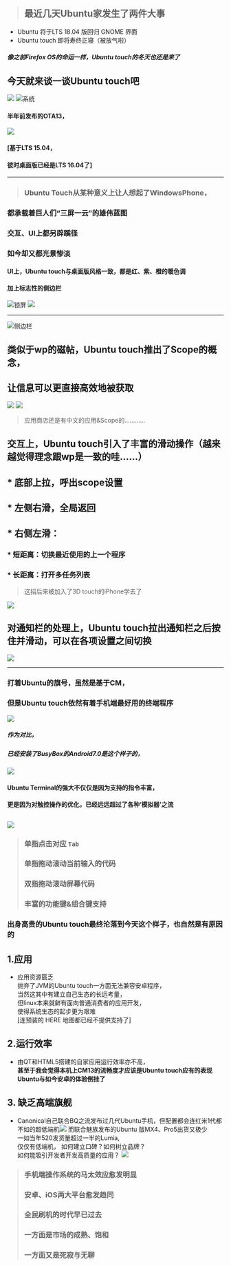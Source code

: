 > ## 最近几天Ubuntu家发生了两件大事  

* Ubuntu 将于LTS 18.04 版回归 GNOME 界面
* Ubuntu touch 即将寿终正寝（被放气啦）

##### 像之前Firefox OS的命运一样，Ubuntu touch的冬天也还是来了
## 今天就来谈一谈Ubuntu touch吧  
![](./U18.jpg)
![系统](./U4.png)   
#### 半年前发布的OTA13，
![](./U16.png)  

#### [基于LTS 15.04，
#### 彼时桌面版已经是LTS 16.04了]
***
> ### Ubuntu Touch从某种意义上让人想起了WindowsPhone，  
 ### 都承载着巨人们“三屏一云”的雄伟蓝图
 ### 交互、UI上都另辟蹊径
 ### 如今却又都光景惨淡
 
#### UI上，Ubuntu touch与桌面版风格一致，都是红、紫、橙的暖色调  
#### 加上标志性的侧边栏 

![锁屏](./U11.png)
![](./U1.png)
***
![侧边栏](./U9.png)

## 类似于wp的磁帖，Ubuntu touch推出了Scope的概念，  
## 让信息可以更直接高效地被获取
![](./U8.png)
![](./U7.png)
> 应用商店还是有中文的应用&Scope的…………


## 交互上，Ubuntu touch引入了丰富的滑动操作（越来越觉得理念跟wp是一致的哇……）
## * 底部上拉，呼出scope设置
## * 左侧右滑，全局返回
## * 右侧左滑： 
### * 		短距离：切换最近使用的上一个程序 
### * 		长距离：打开多任务列表 
> 这招后来被加入了3D touch的iPhone学去了

![](./U3.png)
## 对通知栏的处理上，Ubuntu touch拉出通知栏之后按住并滑动，可以在各项设置之间切换
![](./U10.png)
***
### 打着Ubuntu的旗号，虽然是基于CM，
### 但是Ubuntu touch依然有着手机端最好用的终端程序
![](./U15.png)
##### 作为对比，
##### 已经安装了BusyBox的Android7.0是这个样子的，
![](./U17.jpg)
#### Ubuntu Terminal的强大不仅仅是因为支持的指令丰富，
#### 更是因为对触控操作的优化，已经远远超过了各种‘模拟器’之流
![](./U14.png)
---
> ### 单指点击对应 `Tab`  
> ### 单指拖动滚动当前输入的代码  
> ### 双指拖动滚动屏幕代码
> ### 丰富的功能键&组合键支持

### 出身高贵的Ubuntu touch最终沦落到今天这个样子，也自然是有原因的

## 1.应用
* 应用资源匮乏  
 抛弃了JVM的Ubuntu touch一方面无法兼容安卓程序，  
 当然这其中有建立自己生态的长远考量，  
 但linux本来就鲜有面向普通消费者的应用开发，  
 使得系统生态的起步更为艰难  
 [连预装的 HERE 地图都已经不提供支持了]
## 2.运行效率
* 由QT和HTML5搭建的自家应用运行效率亦不高，  
 **甚至于我会觉得本机上CM13的流畅度才应该是Ubuntu touch应有的表现**  
 **Ubuntu与如今安卓的体验倒挂了** 
## 3. 缺乏高端旗舰  
 * Canonical自己联合BQ之流发布过几代Ubuntu手机，但配置都会连红米1代都        不如的超低端机![](./U20.jpg)
  而联合魅族发布的Ubuntu 版MX4、Pro5出货又极少  
  一如当年520发货量超过一半的Lumia,  
  仅仅有低端机，
  如何建立口碑？如何树立品牌？  
  如何能吸引开发者开发高质量的应用？
![](./U19.jpg)
> ### 手机端操作系统的马太效应愈发明显  
> ### 安卓、iOS两大平台愈发趋同  
> ### 全民刷机的时代早已过去  
> ### 一方面是市场的成熟、饱和  
> ### 一方面又是死寂与无聊
